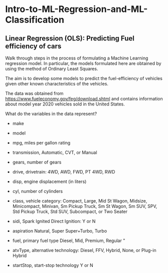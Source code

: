 # Intro-to-ML-Regression-and-ML-Classification

## Linear Regression (OLS): Predicting Fuel efficiency of cars

Walk through steps in the process of formulating a Machine Learning regression model. In particular, the models formulated here are obtained by using the method of Ordinary Least Squares.

The aim is to develop some models to predict the fuel-efficiency of vehicles given other known characteristics of the vehicles.

The data was obtained from https://www.fueleconomy.gov/feg/download.shtml and contains information about model year 2020 vehicles sold in the United States.

What do the variables in the data represent?

- make

- model

- mpg, miles per gallon rating

- transmission, Automatic, CVT, or Manual

- gears, number of gears

- drive, drivetrain: 4WD, AWD, FWD, PT 4WD, RWD

- disp, engine displacement (in liters)

- cyl, number of cylinders

- class, vehicle category: Compact, Large, Mid St Wagon, Midsize, Minicompact, Minivan, Sm Pickup Truck, Sm St Wagon, Sm SUV, SPV, Std Pickup Truck, Std SUV, Subcompact, or Two Seater

- sidi, Spark Ignited Direct Ignition: Y or N

- aspiration Natural, Super Super+Turbo, Turbo

- fuel, primary fuel type Diesel, Mid, Premium, Regular "

- atvType, alternative technology: Diesel, FFV, Hybrid, None, or Plug-in Hybrid

- startStop, start-stop technology Y or N





